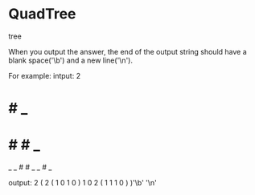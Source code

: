 # QuadTree
 tree

When you output the answer, the end of the output string should have a blank space('\b') and a new line('\n').

For example:
intput:
2
# # _ # 
# # # _ 
_ _ # # 
_ _ # _ 


output:
2 ( 2 ( 1 0 1 0 ) 1 0 2 ( 1 1 1 0 ) )'\b'
'\n'
